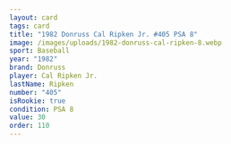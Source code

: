 ```yaml
---
layout: card
tags: card
title: "1982 Donruss Cal Ripken Jr. #405 PSA 8"
image: /images/uploads/1982-donruss-cal-ripken-8.webp
sport: Baseball
year: "1982"
brand: Donruss
player: Cal Ripken Jr.
lastName: Ripken
number: "405"
isRookie: true
condition: PSA 8
value: 30
order: 110
---
```

